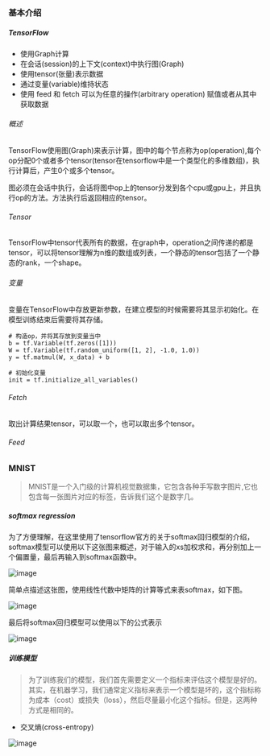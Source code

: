 ### 基本介绍

##### TensorFlow

* 使用Graph计算
* 在会话(session)的上下文(context)中执行图(Graph)
* 使用tensor(张量)表示数据
* 通过变量(variable)维持状态
* 使用 feed 和 fetch 可以为任意的操作(arbitrary operation) 赋值或者从其中获取数据


###### 概述

TensorFlow使用图(Graph)来表示计算，图中的每个节点称为op(operation),每个op分配0个或者多个tensor(tensor在tensorflow中是一个类型化的多维数组)，执行计算后，产生0个或多个tensor。

图必须在会话中执行，会话将图中op上的tensor分发到各个cpu或gpu上，并且执行op的方法。方法执行后返回相应的tensor。

###### Tensor

TensorFlow中tensor代表所有的数据，在graph中，operation之间传递的都是tensor，可以将tensor理解为n维的数组或列表，一个静态的tensor包括了一个静态的rank，一个shape。

###### 变量

变量在TensorFlow中存放更新参数，在建立模型的时候需要将其显示初始化。在模型训练结束后需要将其存储。


```
# 构造op，并将其存放到变量当中
b = tf.Variable(tf.zeros([1]))
W = tf.Variable(tf.random_uniform([1, 2], -1.0, 1.0))
y = tf.matmul(W, x_data) + b

# 初始化变量
init = tf.initialize_all_variables()

```
###### Fetch

取出计算结果tensor，可以取一个，也可以取出多个tensor。

###### Feed


### MNIST

>MNIST是一个入门级的计算机视觉数据集，它包含各种手写数字图片,它也包含每一张图片对应的标签，告诉我们这个是数字几。


##### softmax regression

为了方便理解，在这里使用了tensorflow官方的关于softmax回归模型的介绍，
softmax模型可以使用以下这张图来概述，对于输入的xs加权求和，再分别加上一个偏置量，最后再输入到softmax函数中。

![image](../../../../file/softmax1.png)

简单点描述这张图，使用线性代数中矩阵的计算等式来表softmax，如下图。

![image](../../../../file/softmax2.png)

最后将softmax回归模型可以使用以下的公式表示

![image](../../../../file/softmax3.png)

##### 训练模型

>为了训练我们的模型，我们首先需要定义一个指标来评估这个模型是好的。其实，在机器学习，我们通常定义指标来表示一个模型是坏的，这个指标称为成本（cost）或损失（loss），然后尽量最小化这个指标。但是，这两种方式是相同的。

* 交叉熵(cross-entropy)

![image](../../../../file/cross-entropy.png)






